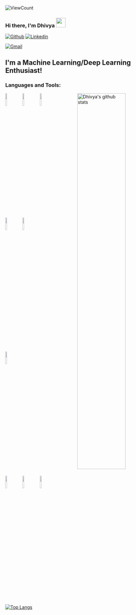 ![ViewCount](https://views.whatilearened.today/views/github/dhivyasreedhar/dhivyasreedhar.svg?cache=remove)
### Hi there, I'm Dhivya <img src="https://raw.githubusercontent.com/iampavangandhi/iampavangandhi/master/gifs/Hi.gif" width="30px">
<!-- Your badges
You can use the website to generate badges: https://shields.io/
-->

[![Github](https://img.shields.io/badge/-Github-333?style=flat&logo=Github&logoColor=white)](https://github.com/dhivyasreedhar)
[![Linkedin](https://img.shields.io/badge/-LinkedIn-blue?style=flat&logo=Linkedin&logoColor=white)](https://www.linkedin.com/in/dhivya-s-03b541168/)

[![Gmail](https://img.shields.io/badge/-Gmail-c14438?style=flat&logo=Gmail&logoColor=white)](mailto:dhivyasreedhar@gmail.com)

## I'm a Machine Learning/Deep Learning Enthusiast!


### Languages and Tools:

<!-- Your github readme stats
You can use this api: https://github.com/anuraghazra/github-readme-stats
-->
<p>
    <img width="55%" align="right" alt="Dhivya's github stats" src="https://github-readme-stats.vercel.app/api?username=dhivyasreedhar&show_icons=true&hide_border=true"/>

  <!-- Your languages and tools. Be careful with the alignment. 
  You can use this sites to get logos: https://www.vectorlogo.zone or https://simpleicons.org/
  -->
  <code><img width="10%" src="https://www.vectorlogo.zone/logos/python/python-ar21.svg"></code>
  <code><img width="10%" src="https://www.vectorlogo.zone/logos/numpy/numpy-ar21.svg"></code>
  <code><img width="10%" src="https://www.vectorlogo.zone/logos/pytorch/pytorch-ar21.svg"></code>
  <br />
  <code><img width="10%" src="https://www.vectorlogo.zone/logos/tensorflow/tensorflow-ar21.svg"></code>
  <code><img width="10%" src="https://www.vectorlogo.zone/logos/jupyter/jupyter-ar21.svg"></code>
  
  <br />
  <code><img width="10%" src="https://www.vectorlogo.zone/logos/mysql/mysql-ar21.svg"></code>
  
  <br />
  <code><img width="10%" src="https://www.vectorlogo.zone/logos/git-scm/git-scm-ar21.svg"></code>
  <code><img width="10%" src="https://www.vectorlogo.zone/logos/github/github-ar21.svg"></code>
  <code><img width="10%" src="https://www.vectorlogo.zone/logos/visualstudio_code/visualstudio_code-ar21.svg"></code>
  
  [![Top Langs](https://github-readme-stats.vercel.app/api/top-langs/?username=dhivyasreedhar&show_icons=true&layout=compact&hide_border=true)](https://github.com/anuraghazra/github-readme-stats)


</p>
